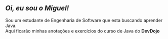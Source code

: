 ## *Oi, eu sou o Miguel!*
Sou um estudante de Engenharia de Software que esta buscando aprender Java. <br>
Aqui ficarão minhas anotações e exercícios do curso de Java do **DevDojo**<br>

